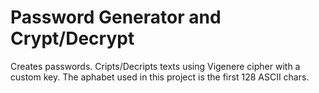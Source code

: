 # Password Generator and Crypt/Decrypt
Creates passwords. Cripts/Decripts texts using Vigenere cipher with a custom key.
The aphabet used in this project is the first 128 ASCII chars.
